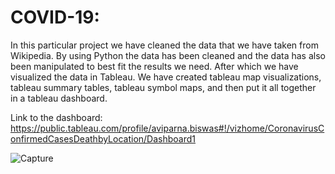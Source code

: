 # COVID-19:
In this particular project we have cleaned the data that we have taken from Wikipedia. By using Python the data has been cleaned and the data has also been manipulated to best fit the results we need.
After which we have visualized the data in Tableau. We have created tableau map visualizations, tableau summary tables, tableau symbol maps, and then put it all together in a tableau dashboard.

Link to the dashboard: https://public.tableau.com/profile/aviparna.biswas#!/vizhome/CoronavirusConfirmedCasesDeathbyLocation/Dashboard1

![Capture](https://user-images.githubusercontent.com/54842807/95120291-f4356580-076a-11eb-9bc2-7b5a975ef25e.JPG)
